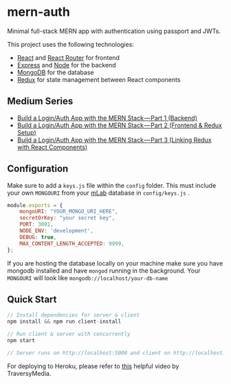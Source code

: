 # mern-auth

Minimal full-stack MERN app with authentication using passport and JWTs.

This project uses the following technologies:

- [React](https://reactjs.org) and [React Router](https://reacttraining.com/react-router/) for frontend
- [Express](http://expressjs.com/) and [Node](https://nodejs.org/en/) for the backend
- [MongoDB](https://www.mongodb.com/) for the database
- [Redux](https://redux.js.org/basics/usagewithreact) for state management between React components

## Medium Series

- [Build a Login/Auth App with the MERN Stack — Part 1 (Backend)](https://blog.bitsrc.io/build-a-login-auth-app-with-mern-stack-part-1-c405048e3669)
- [Build a Login/Auth App with the MERN Stack — Part 2 (Frontend & Redux Setup)](https://blog.bitsrc.io/build-a-login-auth-app-with-mern-stack-part-2-frontend-6eac4e38ee82)
- [Build a Login/Auth App with the MERN Stack — Part 3 (Linking Redux with React Components)](https://blog.bitsrc.io/build-a-login-auth-app-with-the-mern-stack-part-3-react-components-88190f8db718)

## Configuration
Make sure to add a `keys.js` file within the `config` folder. This must include your own `MONGOURI` from your [mLab](http://mlab.com) database in `config/keys.js` .

```javascript
module.exports = {
    mongoURI: "YOUR_MONGO_URI_HERE",
    secretOrKey: "your secret key",
    PORT: 3001,
    NODE_ENV: 'development',
    DEBUG: true,
    MAX_CONTENT_LENGTH_ACCEPTED: 9999,
};
```

If you are hosting the database locally on your machine make sure you have mongodb installed and have `mongod` running in the background. Your `MONGOURI` will look like `mongodb://localhost/your-db-name`

## Quick Start

```javascript
// Install dependencies for server & client
npm install && npm run client-install

// Run client & server with concurrently
npm start

// Server runs on http://localhost:5000 and client on http://localhost:3000
```

For deploying to Heroku, please refer to [this](https://www.youtube.com/watch?v=71wSzpLyW9k) helpful video by TraversyMedia.
